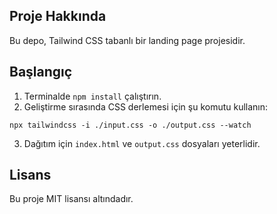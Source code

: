 ## Proje Hakkında

Bu depo, Tailwind CSS tabanlı bir landing page projesidir.

## Başlangıç

1. Terminalde `npm install` çalıştırın.
2. Geliştirme sırasında CSS derlemesi için şu komutu kullanın:

```
npx tailwindcss -i ./input.css -o ./output.css --watch
```

3. Dağıtım için `index.html` ve `output.css` dosyaları yeterlidir.

## Lisans

Bu proje MIT lisansı altındadır.
